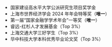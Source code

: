 - 国家建设高水平大学公派研究生项目奖学金
- 上海市世界经济学会 2024 年年会特等奖（**唯一**）
- 第一届“国家金融学学术年会”一等奖（**唯一**）
- 睿远-红杉人才发展基金（Top 3%）
- 上海交通大学三好学生（Top 3%）
- 华中科技大学本科优秀毕业论文奖（Top 3%）

